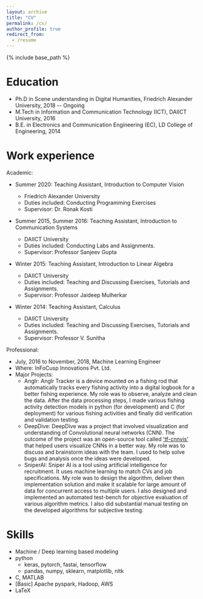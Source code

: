 ```yaml
---
layout: archive
title: "CV"
permalink: /cv/
author_profile: true
redirect_from:
  - /resume
---
```


{% include base_path %}

Education
======
* Ph.D in Scene understanding in Digital Humanities, Friedrich Alexander University, 2018 -- Ongoing
* M.Tech in Information and Communication Technology (ICT), DAIICT University, 2016
* B.E. in Electronics and Communication Engineering (EC), LD College of Engineering, 2014

Work experience
======

Academic:

* Summer 2020: Teaching Assistant, Introduction to Computer Vision
  * Friedrich Alexander University
  * Duties included: Conducting Programming Exercises
  * Supervisor: Dr. Ronak Kosti

* Summer 2015, Summer 2016: Teaching Assistant, Introduction to Communication Systems
  * DAIICT University
  * Duties included: Conducting Labs and Assignments.
  * Supervisor: Professor Sanjeev Gupta

* Winter 2015: Teaching Assistant, Introduction to Linear Algebra
  * DAIICT University
  * Duties included: Teaching and Discussing Exercises, Tutorials and Assignments.
  * Supervisor: Professor Jaideep Mulherkar

* Winter 2014: Teaching Assistant, Calculus
  * DAIICT University
  * Duties included: Teaching and Discussing Exercises, Tutorials and Assignments.
  * Supervisor: Professor V. Sunitha

Professional:

* July, 2016 to November, 2018, Machine Learning Engineer
* Where: InFoCusp Innovations Pvt. Ltd.
* Major Projects:
  * Anglr: Anglr Tracker is a device mounted on a fishing rod that automatically tracks every fishing
           activity into a digital logbook for a better fishing experience. My role was to observe,
           analyze and clean the data. After the data processing steps, I made various fishing activity
           detection models in python (for development) and C (for deployment) for various fishing
           activities and finally did verification and validation testing.
  * DeepDive: DeepDive was a project that involved visualization and understanding of Convolutional
              neural networks (CNN). The outcome of the project was an open-source tool called
              ['tf-cnnvis'](https://github.com/InFoCusp/tf_cnnvis) that helped users visualize CNNs in a
              better way. My role was to discuss and brainstorm ideas with the team. I used to help solve
              bugs and analysis once the ideas were developed.
  * SniperAI: Sniper AI is a tool using artificial intelligence for recruitment. It uses machine learning
              to match CVs and job specifications. My role was to design the algorithm, deliver then
              implementation solution and make it scalable for large amount of data for concurrent
              access to multiple users. I also designed and implemented an automated test-bench for
              objective evaluation of various algorithm metrics. I also did substantial manual testing
              on the developed algorithms for subjective testing.

Skills
======
* Machine / Deep learning based modeling
* python
  * keras, pytorch, fastai, tensorflow
  * pandas, numpy, sklearn, matplotlib, nltk
* C, MATLAB
* [Basic] Apache pyspark, Hadoop, AWS
* LaTeX

<!-- Publications
======
  <ul>{% for post in site.publications %}
    {% include archive-single-cv.html %}
  {% endfor %}</ul>

Talks
======
  <ul>{% for post in site.talks %}
    {% include archive-single-talk-cv.html %}
  {% endfor %}</ul>

Teaching
======
  <ul>{% for post in site.teaching %}
    {% include archive-single-cv.html %}
  {% endfor %}</ul> -->

<!-- Service and leadership
======
* Currently signed into 5 different slack teams -->
